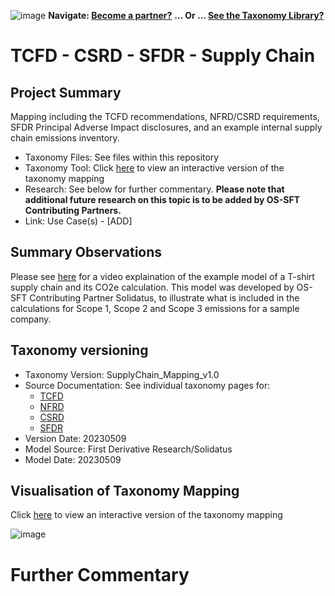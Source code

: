 ![image](https://user-images.githubusercontent.com/112073913/188821900-0c411acf-fbdd-4163-adc9-3ba4e2be78df.png)
**Navigate: [Become a partner?](https://github.com/OS-SFT/06-COLLABORATORS-PARTNERS)**
**... Or ... [See the Taxonomy Library?](https://github.com/orgs/OS-SFT/projects/2)**

# TCFD - CSRD - SFDR - Supply Chain

## Project Summary

Mapping including the TCFD recommendations, NFRD/CSRD requirements, SFDR Principal Adverse Impact disclosures, and an example internal supply chain emissions inventory.
- Taxonomy Files: See files within this repository
- Taxonomy Tool: Click [here](https://os-sft.solidatus.com/viewer/share/RRqNWeTdFUDhFHgTSZsscbxwBozfKC6T) to view an interactive version of the taxonomy mapping
- Research: See below for further commentary. **Please note that additional future research on this topic is to be added by OS-SFT Contributing Partners.**
- Link: Use Case(s) - [ADD]

## Summary Observations
Please see [here](https://vimeo.com/user188894913/esg-carbon-emissions) for a video explaination of the example model of a T-shirt supply chain and its CO2e calculation. This model was developed by OS-SFT Contributing Partner Solidatus, to illustrate what is included in the calculations for Scope 1, Scope 2 and Scope 3 emissions for a sample company.

## Taxonomy versioning

- Taxonomy Version: SupplyChain_Mapping_v1.0
- Source Documentation: See individual taxonomy pages for:
  - [TCFD](https://github.com/OS-SFT/Taxonomy-Mappings-Library/tree/main/Single%20Taxonomies/TCFD)
  - [NFRD](https://github.com/OS-SFT/Taxonomy-Mappings-Library/tree/main/Single%20Taxonomies/NFRD)
  - [CSRD]()
  - [SFDR](https://github.com/OS-SFT/Taxonomy-Mappings-Library/tree/main/Single%20Taxonomies/SFDR)
- Version Date: 20230509
- Model Source: First Derivative Research/Solidatus
- Model Date: 20230509

## Visualisation of Taxonomy Mapping

Click [here](https://os-sft.solidatus.com/viewer/share/RRqNWeTdFUDhFHgTSZsscbxwBozfKC6T) to view an interactive version of the taxonomy mapping

![image](https://github.com/OS-SFT/Taxonomy-Mappings-Library/assets/112079442/6e082a3e-5c13-4994-b0d3-20b115d04870)

# Further Commentary

